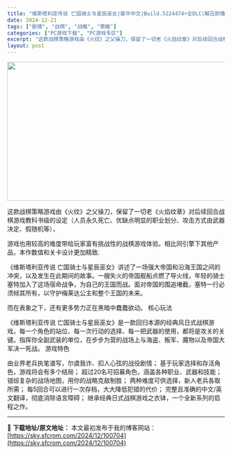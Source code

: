 ```yaml
---
title: "维斯塔利亚传说 亡国骑士与星辰巫女|豪华中文|Build.5224474+全DLC|解压即撸|"
date: 2024-12-21
tags: ["剧情", "战棋", "战略", "策略"]
categories: ["PC游戏下载", "PC游戏专区"]
excerpt: "这款战棋策略游戏由《火纹》之父操刀，保留了一切老《火焰纹章》对后续回合战棋游戏教科书级的设定（人员永久死亡、优缺点明显的职业划分、攻击方式由武器决定、假随机等）， 游戏也用较高的难度带给玩家富有挑战性的战棋游戏体验。相比同引擎下其他产品，本作数值和关卡设计更加精致. 《维斯塔利亚传说 亡国骑士与星辰&hellip;"
layout: post
---
```


<img class="aligncenter size-full wp-image-100693" src="https://sky.sfcrom.com/wp-content/uploads/2024/12/2024122113524315.webp" alt="" width="570" height="321" />

这款战棋策略游戏由《火纹》之父操刀，保留了一切老《火焰纹章》对后续回合战棋游戏教科书级的设定（人员永久死亡、优缺点明显的职业划分、攻击方式由武器决定、假随机等），

游戏也用较高的难度带给玩家富有挑战性的战棋游戏体验。相比同引擎下其他产品，本作数值和关卡设计更加精致.

《维斯塔利亚传说 亡国骑士与星辰巫女》讲述了一场强大帝国和沿海王国之间的冲突，以及发生在此期间的故事。一艘失火的帝国舰船点燃了导火线，年轻的骑士塞特加入了这场宿命战争，为自己的王国而战。面对帝国的围追堵截，塞特一行必须倾其所有，以守护梅莱达公主和整个王国的未来。

而在表象之下，还有更多势力正在黑暗中蠢蠢欲动。
核心玩法

《维斯塔利亚传说 亡国骑士与星辰巫女》是一款回归本源的经典风日式战棋游戏，每一个角色的站位、每一次行动的选择、每一把武器的使用，都将是攻关的关键。指挥你全副武装的单位，在步步为营的战场上与海盗、叛军、魔物以及帝国大军决一死战。
游戏特色

由业界老兵执笔谱写，尔虞我诈、扣人心弦的战役剧情；
基于玩家选择和存活角色，游戏将会有多个结局；
超过20名可招募角色，涵盖各种职业、武器和技能；
错综复杂的战场地图，用你的战略克敌制胜；
两种难度可供选择，新人老兵各取所需；
每5回合可以进行一次存档，大大降低犯错的代价；
完整且准确的中文/英文翻译，彻底消除语言障碍；
继承经典日式战棋游戏之衣钵，一个全新系列的启程之作。

---
📖 **下载地址/原文地址：** 本文最初发布于我的博客网站：[https://sky.sfcrom.com/2024/12/100704](https://sky.sfcrom.com/2024/12/100704)
